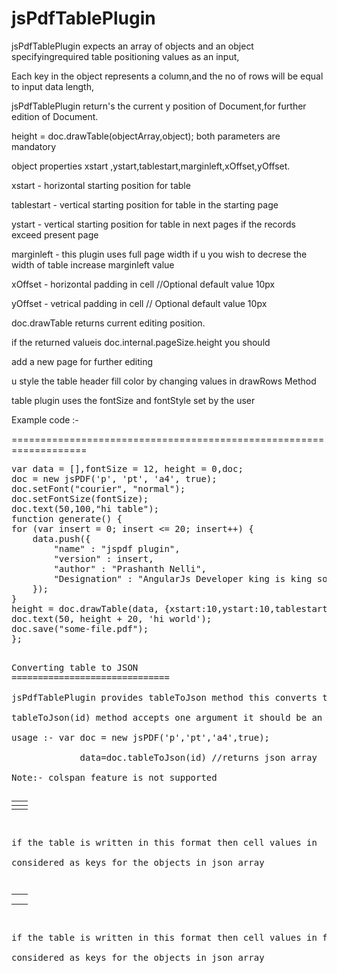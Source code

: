 jsPdfTablePlugin
================


jsPdfTablePlugin expects an array of objects and an object specifyingrequired table positioning values as an input,

Each key in the object represents a column,and the no of rows will be equal to input data length,

jsPdfTablePlugin return's the current y position of Document,for further edition of Document.


height = doc.drawTable(objectArray,object); both parameters are mandatory 

object properties xstart ,ystart,tablestart,marginleft,xOffset,yOffset.

xstart      -  horizontal starting position for table 

tablestart  -  vertical starting position for table in the starting page

ystart      -  vertical starting position for table in next pages if the records exceed present page

marginleft  -  this plugin uses full page width if u you wish to decrese the width of table increase marginleft value

xOffset     -  horizontal padding in cell //Optional default value 10px

yOffset     -  vetrical padding in cell // Optional default value 10px

doc.drawTable returns current editing position.  

if the returned valueis doc.internal.pageSize.height you should 
 
add a new page for further editing

u style the table header fill color by changing values in drawRows Method 

table plugin uses the fontSize and fontStyle set by the user


Example code :-

===================================================================

<pre>
var data = [],fontSize = 12, height = 0,doc;
doc = new jsPDF('p', 'pt', 'a4', true);
doc.setFont("courier", "normal");
doc.setFontSize(fontSize);
doc.text(50,100,"hi table");
function generate() {
for (var insert = 0; insert <= 20; insert++) {
	data.push({
		"name" : "jspdf plugin",
		"version" : insert,
		"author" : "Prashanth Nelli",
		"Designation" : "AngularJs Developer king is king so king also king"
	});
}
height = doc.drawTable(data, {xstart:10,ystart:10,tablestart:70,marginleft:50});
doc.text(50, height + 20, 'hi world');
doc.save("some-file.pdf");
};
<pre>

Converting table to JSON
==============================  

jsPdfTablePlugin provides tableToJson method this converts the table into json array

tableToJson(id) method accepts one argument it should be an id of a table 

usage :- var doc = new jsPDF('p','pt','a4',true);

			 data=doc.tableToJson(id) //returns json array

Note:- colspan feature is not supported

<table id="tableOne">
	<thead>
		<tr>
			<th></th>
			<th></th>
		</tr>
	</thead>
	<tbody>
		<tr>
			<td></td>
			<td></td>				
		</tr>
	</tbody>
<table> 
 
if the table is written in this format then cell values in <thead> section are

considered as keys for the objects in json array

<table id="tableOne">
	<tr>
		<td></td>
		<td></td>				
	</tr>
	<tr>
		<td></td>
		<td></td>				
	</tr>
	<tr>
		<td></td>
		<td></td>				
	</tr>
<table> 

if the table is written in this format then cell values in first row are

considered as keys for the objects in json array 
 
